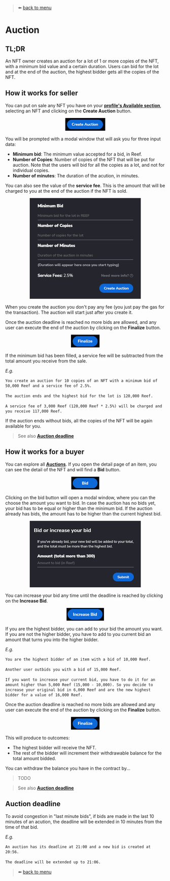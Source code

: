 > :arrow_left: [back to menu](../README.md)

# Auction

## TL;DR

An NFT owner creates an auction for a lot of 1 or more copies of the NFT, with a minimum bid value and a certain duration. Users can bid for the lot and at the end of the auction, the highest bidder gets all the copies of the NFT.

## How it works for seller

You can put on sale any NFT you have on your **[profile's Available section](https://sqwid.app/profile?tab=Available)**, selecting an NFT and clicking on the **Create Auction** button.

<p align="center">
  <img height="40" src="./images/auction_create_button.png">
</p>

You will be prompted with a modal window that will ask you for three input data:

-   **Minimum bid**: The minimum value accepted for a bid, in Reef.
-   **Number of Copies**: Number of copies of the NFT that will be put for auction. Note that the users will bid for all the copies as a lot, and not for individual copies.
-   **Number of minutes**: The duration of the acution, in minutes.

You can also see the value of the **service fee**. This is the amount that will be charged to you at the end of the auction if the NFT is sold.

<p align="center">
  <img width="350" src="./images/auction_create_modal.png">
</p>

When you create the auction you don't pay any fee (you just pay the gas for the transaction). The auction will start just after you create it.

Once the auction deadline is reached no more bids are allowed, and any user can execute the end of the auction by clicking on the **Finalize** button.

<p align="center">
  <img height="40" src="./images/auction_finalize_button.png">
</p>

If the minimum bid has been filled, a service fee will be subtracted from the total amount you receive from the sale.

_E.g._

```
You create an auction for 10 copies of an NFT with a minimum bid of 50,000 Reef and a service fee of 2.5%.

The auction ends and the highest bid for the lot is 120,000 Reef.

A service fee of 3,000 Reef (120,000 Reef * 2.5%) will be charged and you receive 117,000 Reef.
```

If the auction ends without bids, all the copies of the NFT will be again available for you.

> See also **[Auction deadline](#auction-deadline)**

## How it works for a buyer

You can explore all **[Auctions](https://sqwid.app/explore/auctions)**. If you open the detail page of an item, you can see the detail of the NFT and will find a **Bid** button.

<p align="center">
  <img height="40" src="./images/auction_bid_button.png">
</p>

Clicking on the bid button will open a modal window, where you can the choose the amount you want to bid. In case the auction has no bids yet, your bid has to be equal or higher than the minimum bid. If the auction already has bids, the amount has to be higher than the current highest bid.

<p align="center">
  <img width="350" src="./images/auction_bid_modal.png">
</p>

You can increase your bid any time until the deadline is reached by clicking on the **Increase Bid**.

<p align="center">
  <img height="40" src="./images/auction_increase_bid_button.png">
</p>

If you are the highest bidder, you can add to your bid the amount you want. If you are not the higher bidder, you have to add to you current bid an amount that turns you into the higher bidder.

_E.g._

```
You are the highest bidder of an item with a bid of 10,000 Reef.

Another user outbids you with a bid of 15,000 Reef.

If you want to increase your current bid, you have to do it for an amount higher than 5,000 Reef (15,000 - 10,000). So you decide to increase your original bid in 6,000 Reef and are the new highest bidder for a value of 16,000 Reef.
```

Once the auction deadline is reached no more bids are allowed and any user can execute the end of the auction by clicking on the **Finalize** button.

<p align="center">
  <img height="40" src="./images/auction_finalize_button.png">
</p>

This will produce to outcomes:

-   The highest bidder will receive the NFT.
-   The rest of the bidder will increment their withdrawable balance for the total amount bidded.

You can withdraw the balance you have in the contract by...

> TODO

> See also **[Auction deadline](#auction-deadline)**

## Auction deadline

To avoid congestion in "last minute bids", if bids are made in the last 10 minutes of an acution, the deadline will be extended in 10 minutes from the time of that bid.

_E.g._

```
An auction has its deadline at 21:00 and a new bid is created at 20:56.

The deadline will be extended up to 21:06.
```

> :arrow_left: [back to menu](../README.md)
